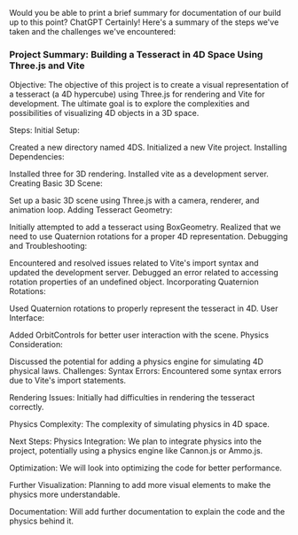 Would you be able to print a brief summary for documentation of our build up to this point?
ChatGPT
Certainly! Here's a summary of the steps we've taken and the challenges we've encountered:

### Project Summary: Building a Tesseract in 4D Space Using Three.js and Vite
Objective:
The objective of this project is to create a visual representation of a tesseract (a 4D hypercube) using Three.js for rendering and Vite for development. The ultimate goal is to explore the complexities and possibilities of visualizing 4D objects in a 3D space.

Steps:
Initial Setup:

Created a new directory named 4DS.
Initialized a new Vite project.
Installing Dependencies:

Installed three for 3D rendering.
Installed vite as a development server.
Creating Basic 3D Scene:

Set up a basic 3D scene using Three.js with a camera, renderer, and animation loop.
Adding Tesseract Geometry:

Initially attempted to add a tesseract using BoxGeometry. Realized that we need to use Quaternion rotations for a proper 4D representation.
Debugging and Troubleshooting:

Encountered and resolved issues related to Vite's import syntax and updated the development server.
Debugged an error related to accessing rotation properties of an undefined object.
Incorporating Quaternion Rotations:

Used Quaternion rotations to properly represent the tesseract in 4D.
User Interface:

Added OrbitControls for better user interaction with the scene.
Physics Consideration:

Discussed the potential for adding a physics engine for simulating 4D physical laws.
Challenges:
Syntax Errors: Encountered some syntax errors due to Vite's import statements.

Rendering Issues: Initially had difficulties in rendering the tesseract correctly.

Physics Complexity: The complexity of simulating physics in 4D space.

Next Steps:
Physics Integration: We plan to integrate physics into the project, potentially using a physics engine like Cannon.js or Ammo.js.

Optimization: We will look into optimizing the code for better performance.

Further Visualization: Planning to add more visual elements to make the physics more understandable.

Documentation: Will add further documentation to explain the code and the physics behind it.





